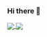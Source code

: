 ### Hi there 👋
<!-- [![Andres' GitHub stats](https://github-readme-stats.vercel.app/api?username=afarangurens&hide=prs&count_private=true&show_icons=true&theme=radical)](https://github.com/afarangurens/github-readme-stats)

[![Top Langs](https://github-readme-stats.vercel.app/api/top-langs/?username=afarangurens&langs_count=5&layout=compact)](https://github.com/afarangurens/github-readme-stats)
-->
<a href="https://github.com/afarangurens/github-readme-stats">
  <img align="center" src="https://github-readme-stats.vercel.app/api?username=afarangurens&hide=prs&count_private=true&show_icons=true&theme=radical" />
</a>
<a href="https://github.com/afarangurens/github-readme-stats">
  <img align="center" src="https://github-readme-stats.vercel.app/api/top-langs/?username=afarangurens&langs_count=5&theme=radical" />
</a>

